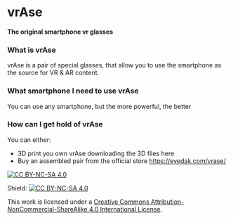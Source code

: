 # vrAse

**The original smartphone vr glasses**

### What is vrAse

vrAse is a pair of special glasses, that allow you to use the smartphone as the source for VR & AR content.

### What smartphone I need to use vrAse

You can use any smartphone, but the more powerful, the better

### How can I get hold of vrAse
You can either:
- 3D print you own vrAse downloading the 3D files here
- Buy an assembled pair from the official store https://eyedak.com/vrase/

[![CC BY-NC-SA 4.0][cc-by-nc-sa-image]][cc-by-nc-sa]

[cc-by-nc-sa]: http://creativecommons.org/licenses/by-nc-sa/4.0/
[cc-by-nc-sa-image]: https://licensebuttons.net/l/by-nc-sa/4.0/88x31.png
[cc-by-nc-sa-shield]: https://img.shields.io/badge/License-CC%20BY--NC--SA%204.0-lightgrey.svg

Shield: [![CC BY-NC-SA 4.0][cc-by-nc-sa-shield]][cc-by-nc-sa]

This work is licensed under a
[Creative Commons Attribution-NonCommercial-ShareAlike 4.0 International License][cc-by-nc-sa].
